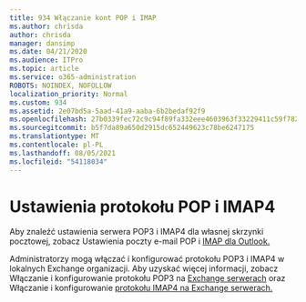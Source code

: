 ```yaml
---
title: 934 Włączanie kont POP i IMAP
ms.author: chrisda
author: chrisda
manager: dansimp
ms.date: 04/21/2020
ms.audience: ITPro
ms.topic: article
ms.service: o365-administration
ROBOTS: NOINDEX, NOFOLLOW
localization_priority: Normal
ms.custom: 934
ms.assetid: 2e07bd5a-5aad-41a9-aaba-6b2bedaf92f9
ms.openlocfilehash: 27b0339fec72c9c94f89fa332eee4603963f33229411c59f78282b24e0c7f586
ms.sourcegitcommit: b5f7da89a650d2915dc652449623c78be6247175
ms.translationtype: MT
ms.contentlocale: pl-PL
ms.lasthandoff: 08/05/2021
ms.locfileid: "54118034"
---
```

# <a name="pop-and-imap4-settings"></a>Ustawienia protokołu POP i IMAP4

Aby znaleźć ustawienia serwera POP3 i IMAP4 dla własnej skrzynki pocztowej, zobacz Ustawienia poczty e-mail POP i [IMAP dla Outlook.](https://support.office.com/article/8361e398-8af4-4e97-b147-6c6c4ac95353.aspx)

Administratorzy mogą włączać i konfigurować protokołu POP3 i IMAP4 w lokalnych Exchange organizacji. Aby uzyskać więcej informacji, zobacz Włączanie i konfigurowanie protokołu POP3 na [Exchange serwerach](https://technet.microsoft.com/library/bb124934.aspx) oraz Włączanie i konfigurowanie [protokołu IMAP4 na Exchange serwerach.](https://technet.microsoft.com/library/bb124489.aspx)
